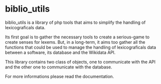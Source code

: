 # biblio_utils
biblio_utils is a library of php tools that aims to simplify the handling of lexicograficals data.

Its first goal is to gather the necessary tools to create a serious-game to create senses for lexems. But, in a long-term, it aims too gather all the functions that could be used to manage the handling of lexicograficals data between a software, its database and the Wikidata API.

This library contains two class of objects, one to communicate with the API and the other one to communicate with the database.

For more informations please read the documentation.
